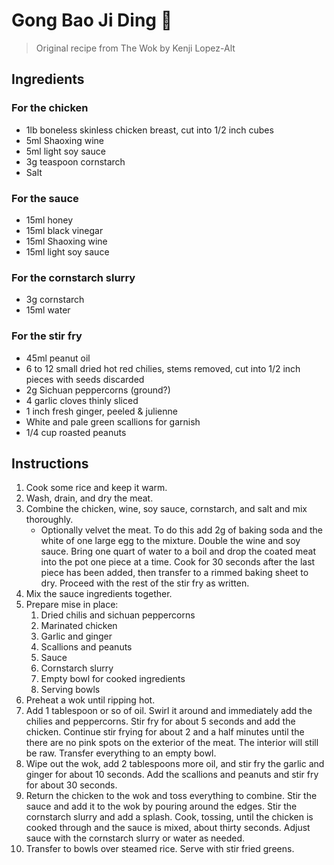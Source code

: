 # Gong Bao Ji Ding 🍚

> Original recipe from The Wok by Kenji Lopez-Alt

## Ingredients

### For the chicken

* 1lb boneless skinless chicken breast, cut into 1/2 inch cubes
* 5ml Shaoxing wine
* 5ml light soy sauce
* 3g teaspoon cornstarch
* Salt

### For the sauce

* 15ml honey
* 15ml black vinegar
* 15ml Shaoxing wine
* 15ml light soy sauce

### For the cornstarch slurry

* 3g cornstarch
* 15ml water

### For the stir fry

* 45ml peanut oil
* 6 to 12 small dried hot red chilies, stems removed, cut into 1/2 inch
pieces with seeds discarded
* 2g Sichuan peppercorns (ground?)
* 4 garlic cloves thinly sliced
* 1 inch fresh ginger, peeled & julienne
* White and pale green scallions for garnish
* 1/4 cup roasted peanuts

## Instructions

1. Cook some rice and keep it warm.
1. Wash, drain, and dry the meat.
1. Combine the chicken, wine, soy sauce, cornstarch, and salt and mix
   thoroughly. 
    * Optionally velvet the meat. To do this add 2g of baking soda and the
    white of one large egg to the mixture. Double the wine and soy sauce.
    Bring one quart of water to a boil and drop the coated meat into the pot
    one piece at a time. Cook for 30 seconds after the last piece has been
    added, then transfer to a rimmed baking sheet to dry. Proceed with the
    rest of the stir fry as written.
1. Mix the sauce ingredients together.
1. Prepare mise in place: 
    1. Dried chilis and sichuan peppercorns
    1. Marinated chicken
    1. Garlic and ginger
    1. Scallions and peanuts
    1. Sauce
    1. Cornstarch slurry
    1. Empty bowl for cooked ingredients
    1. Serving bowls
1. Preheat a wok until ripping hot.
1. Add 1 tablespoon or so of oil. Swirl it around and immediately add the
   chilies and peppercorns. Stir fry for about 5 seconds and add the chicken.
   Continue stir frying for about 2 and a half minutes until the there are no
   pink spots on the exterior of the meat. The interior will still be raw.
   Transfer everything to an empty bowl.
1. Wipe out the wok, add 2 tablespoons more oil, and stir fry the garlic and
   ginger for about 10 seconds. Add the scallions and peanuts and stir fry
   for about 30 seconds.
1. Return the chicken to the wok and toss everything to combine. Stir the
   sauce and add it to the wok by pouring around the edges. Stir the
   cornstarch slurry and add a splash. Cook, tossing, until the chicken is
   cooked through and the sauce is mixed, about thirty seconds. Adjust
   sauce with the cornstarch slurry or water as needed.
1. Transfer to bowls over steamed rice. Serve with stir fried greens.

